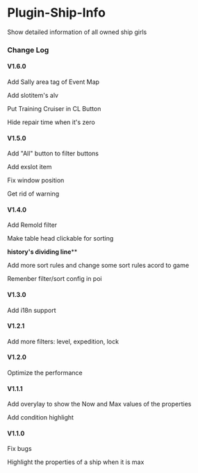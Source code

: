 # Plugin-Ship-Info
Show detailed information of all owned ship girls

### Change Log

#### V1.6.0
Add Sally area tag of Event Map

Add slotitem's alv

Put Training Cruiser in CL Button

Hide repair time when it's zero

#### V1.5.0
Add "All" button to filter buttons

Add exslot item

Fix window position

Get rid of warning
#### V1.4.0
Add Remold filter

Make table head clickable for sorting

**********history's dividing line************

Add more sort rules and change some sort rules acord to game

Remenber filter/sort config in poi
#### V1.3.0
Add i18n support
#### V1.2.1
Add more filters: level, expedition, lock
#### V1.2.0
Optimize the performance

#### V1.1.1
Add overylay to show the Now and Max values of the properties

Add condition highlight
#### V1.1.0
Fix bugs

Highlight the properties of a ship when it is max

